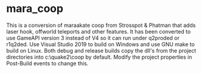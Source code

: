 # mara_coop

This is a conversion of maraakate coop from Strosspot & Phatman that adds laser hook, offworld teleports and other features. 
It has been converted to use GameAPI version 3 instead of V4 so it can run under q2proded or r1q2ded.
Use Visual Studio 2019 to build on Windows and use GNU make to build on Linux.
Both debug and release builds copy the dll's from the project directories into c:\quake2\coop
by default. Modify the project properties in Post-Build events to change this.

